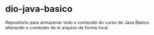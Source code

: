 # dio-java-basico
Repositorio para armazenar todo o conteúdo do curso de Java Básico
alterando o conteúdo de m arquivo de forma local
